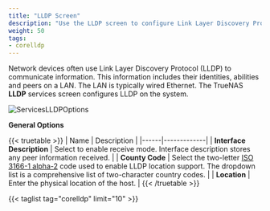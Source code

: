 ```yaml
---
title: "LLDP Screen"
description: "Use the LLDP screen to configure Link Layer Discovery Protocol (LLDP) on your TrueNAS"
weight: 50
tags:
- corelldp
---
```


Network devices often use Link Layer Discovery Protocol (LLDP) to communicate information. This information includes their identities, abilities and peers on a LAN. The LAN is typically wired Ethernet. The TrueNAS **LLDP** services screen configures LLDP on the system.

![ServicesLLDPOptions](/images/CORE/12.0/ServicesLLDPOptions.png "LLDP Service Options")

**General Options**

{{< truetable >}}
| Name | Description |
|------|-------------|
| **Interface Description** | Select to enable receive mode. Interface description stores any peer information received. |
| **County Code** | Select the two-letter [ISO 3166-1 alpha-2](https://www.iso.org/obp/ui/) code used to enable LLDP location support. The dropdown list is a comprehensive list of two-character country codes. |
| **Location** | Enter the physical location of the host. |
{{< /truetable >}}

{{< taglist tag="corelldp" limit="10" >}}
